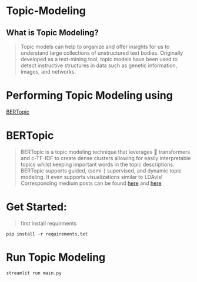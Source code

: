 # Topic-Modeling

## What is Topic Modeling?
> Topic models can help to organize and offer insights for us to understand large collections of unstructured text bodies. Originally developed as a text-mining tool, topic models have been used to detect instructive structures in data such as genetic information, images, and networks.


# Performing Topic Modeling using
[BERTopic](https://maartengr.github.io/BERTopic/index.html)

# BERTopic
> BERTopic is a topic modeling technique that leverages 🤗 transformers and c-TF-IDF to create dense clusters allowing for easily interpretable topics whilst keeping important words in the topic descriptions.
> BERTopic supports guided, (semi-) supervised, and dynamic topic modeling. It even supports visualizations similar to LDAvis!
> Corresponding medium posts can be found [here](https://towardsdatascience.com/topic-modeling-with-bert-779f7db187e6?source=friends_link&sk=0b5a470c006d1842ad4c8a3057063a99) and [here](https://towardsdatascience.com/interactive-topic-modeling-with-bertopic-1ea55e7d73d8?sk=03c2168e9e74b6bda2a1f3ed953427e4)


# Get Started:
> first install requirments
```
pip install -r requirements.txt
```
# Run Topic Modeling
```
streamlit run main.py
```
